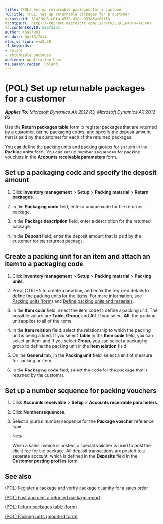 ```yaml
---
title: (POL) Set up returnable packages for a customer
TOCTitle: (POL) Set up returnable packages for a customer
ms:assetid: 314228b6-e0fa-4535-a38d-033e6af06113
ms:mtpsurl: https://technet.microsoft.com/library/JJ911040(v=AX.60)
ms:contentKeyID: 52075331
author: Khairunj
ms.date: 04/18/2014
mtps_version: v=AX.60
f1_keywords:
- Poland
- returnable packages
audience: Application User
ms.search.region: Poland
---
```


# (POL) Set up returnable packages for a customer 


_**Applies To:** Microsoft Dynamics AX 2012 R3, Microsoft Dynamics AX 2012 R2_

Use the **Return packages table** form to register packages that are returned by a customer, define packaging codes, and specify the deposit amount that is paid by the customer for each of the returned packages.

You can define the packing units and packing groups for an item in the **Packing units** form. You can set up number sequences for packing vouchers in the **Accounts receivable parameters** form.

## Set up a packaging code and specify the deposit amount

1.  Click **Inventory management** \> **Setup** \> **Packing material** \> **Return packages**.

2.  In the **Packaging code** field, enter a unique code for the returned package.

3.  In the **Package description** field, enter a description for the returned package.

4.  In the **Deposit** field, enter the deposit amount that is paid by the customer for the returned package.

## Create a packing unit for an item and attach an item to a packaging code

1.  Click **Inventory management** \> **Setup** \> **Packing material** \> **Packing units**.

2.  Press CTRL+N to create a new line, and enter the required details to define the packing units for the items. For more information, see [Packing units (form)](https://technet.microsoft.com/library/aa616127\(v=ax.60\)) and [Define packing units and materials](define-packing-units-and-materials.md).

3.  In the **Item code** field, select the item code to define a packing unit. The possible values are **Table**, **Group**, and **All**. If you select **All**, the packing unit applies to all of the items.

4.  In the **Item relation** field, select the relationship to which the packing unit is being added. If you select **Table** in the **Item code** field, you can select an item, and if you select **Group**, you can select a packaging group to define the packing unit in the **Item relation** field.

5.  On the **General** tab, in the **Packing unit** field, select a unit of measure for packing an item.

6.  In the **Packaging code** field, select the code for the package that is returned by the customer.

## Set up a number sequence for packing vouchers

1.  Click **Accounts receivable** \> **Setup** \> **Accounts receivable parameters**.

2.  Click **Number sequences**.

3.  Select a journal number sequence for the **Package voucher** reference type.
    

    > [!NOTE]
    > <P>When a sales invoice is posted, a special voucher is used to post the client fee for the package. All deposit transactions are posted to a separate account, which is defined in the <STRONG>Deposits</STRONG> field in the <STRONG>Customer posting profiles</STRONG> form.</P>



## See also

[(POL) Register a package and verify package quantity for a sales order](pol-register-a-package-and-verify-package-quantity-for-a-sales-order.md)

[(POL) Post and print a returned package report](pol-post-and-print-a-returned-package-report.md)

[(POL) Return packages table (form)](https://technet.microsoft.com/library/jj923258\(v=ax.60\))

[(POL) Packing units (modified form)](https://technet.microsoft.com/library/jj681858\(v=ax.60\))

  


